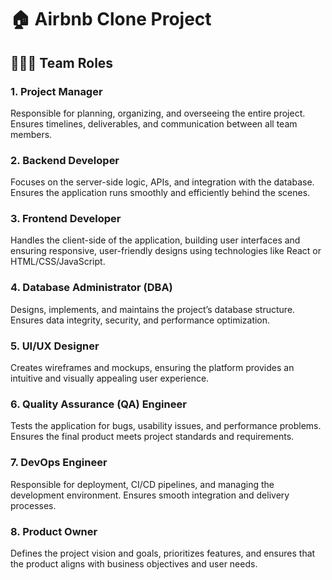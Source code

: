 # 🏠 Airbnb Clone Project

## 🧑‍🤝‍🧑 Team Roles


### 1. Project Manager
Responsible for planning, organizing, and overseeing the entire project. Ensures timelines, deliverables, and communication between all team members.

### 2. Backend Developer
Focuses on the server-side logic, APIs, and integration with the database. Ensures the application runs smoothly and efficiently behind the scenes.

### 3. Frontend Developer
Handles the client-side of the application, building user interfaces and ensuring responsive, user-friendly designs using technologies like React or HTML/CSS/JavaScript.

### 4. Database Administrator (DBA)
Designs, implements, and maintains the project’s database structure. Ensures data integrity, security, and performance optimization.

### 5. UI/UX Designer
Creates wireframes and mockups, ensuring the platform provides an intuitive and visually appealing user experience.

### 6. Quality Assurance (QA) Engineer
Tests the application for bugs, usability issues, and performance problems. Ensures the final product meets project standards and requirements.

### 7. DevOps Engineer
Responsible for deployment, CI/CD pipelines, and managing the development environment. Ensures smooth integration and delivery processes.

### 8. Product Owner
Defines the project vision and goals, prioritizes features, and ensures that the product aligns with business objectives and user needs.


